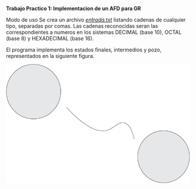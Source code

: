 **Trabajo Practico 1: Implementacion de un AFD para GR**

Modo de uso
Se crea un archivo [*entrada.txt*](entrada.text) listando cadenas de cualquier tipo, separadas por comas.
Las cadenas reconocidas seran las correspondientes a numeros en los sistemas DECIMAL (base 10), OCTAL (base 8) y HEXADECIMAL (base 16).

El programa implementa los estados finales, intermedios y pozo, representados en la siguiente figura.

![Automata Finito Determinista implementado por el programa](assets/automata.png)
